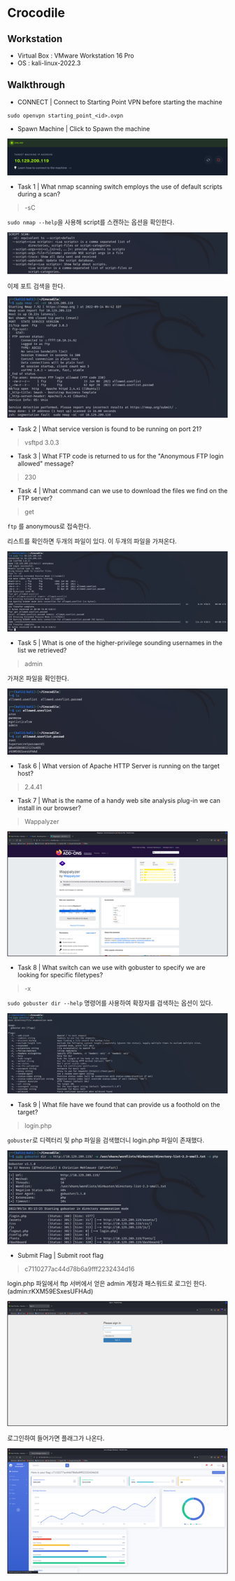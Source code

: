# Crocodile

## Workstation
- Virtual Box : VMware Workstation 16 Pro
- OS : kali-linux-2022.3

## Walkthrough

* CONNECT | Connect to Starting Point VPN before starting the machine

```
sudo openvpn starting_point_<id>.ovpn
```

* Spawn Machine | Click to Spawn the machine

![machine](https://github.com/jasperkim425/Walkthrough/blob/main/HackTheBox/Starting%20Point/Crocodile/image/machine.png)

* Task 1 | What nmap scanning switch employs the use of default scripts during a scan?

> -sC

`sudo nmap --help`을 사용해 script를 스캔하는 옵션을 확인한다.

![sC](https://github.com/jasperkim425/Walkthrough/blob/main/HackTheBox/Starting%20Point/Crocodile/image/sC.png)

이제 포트 검색을 한다.

![nmap](https://github.com/jasperkim425/Walkthrough/blob/main/HackTheBox/Starting%20Point/Crocodile/image/nmap.png)

* Task 2 | What service version is found to be running on port 21?

> vsftpd 3.0.3

* Task 3 | What FTP code is returned to us for the "Anonymous FTP login allowed" message?

> 230

* Task 4 | What command can we use to download the files we find on the FTP server?

> get

`ftp` 를 anonymous로 접속한다.

리스트를 확인하면 두개의 파일이 있다. 이 두개의 파일을 가져온다.

![ftp](https://github.com/jasperkim425/Walkthrough/blob/main/HackTheBox/Starting%20Point/Crocodile/image/ftp.png)

* Task 5 | What is one of the higher-privilege sounding usernames in the list we retrieved?

> admin

가져온 파일을 확인한다.

![cat](https://github.com/jasperkim425/Walkthrough/blob/main/HackTheBox/Starting%20Point/Crocodile/image/cat.png)

* Task 6 | What version of Apache HTTP Server is running on the target host?

> 2.4.41

* Task 7 | What is the name of a handy web site analysis plug-in we can install in our browser?

> Wappalyzer 

![wappalyzer](https://github.com/jasperkim425/Walkthrough/blob/main/HackTheBox/Starting%20Point/Crocodile/image/wappalyzer.png)

* Task 8 | What switch can we use with gobuster to specify we are looking for specific filetypes?

> -x

`sudo gobuster dir --help` 명령어를 사용하여 확장자를 검색하는 옵션이 있다.

![help](https://github.com/jasperkim425/Walkthrough/blob/main/HackTheBox/Starting%20Point/Crocodile/image/help.png)

* Task 9 | What file have we found that can provide us a foothold on the target?

> login.php

`gobuster`로 디렉터리 및 php 파일을 검색했더니 login.php 파일이 존재했다.

![gobuster](https://github.com/jasperkim425/Walkthrough/blob/main/HackTheBox/Starting%20Point/Crocodile/image/gobuster.png)

* Submit Flag | Submit root flag 

> c7110277ac44d78b6a9fff2232434d16

login.php 파일에서 ftp 서버에서 얻은 admin 계정과 패스워드로 로그인 한다.(admin:rKXM59ESxesUFHAd)

![login](https://github.com/jasperkim425/Walkthrough/blob/main/HackTheBox/Starting%20Point/Crocodile/image/login.png)

로그인하여 들어가면 플래그가 나온다.

![flag](https://github.com/jasperkim425/Walkthrough/blob/main/HackTheBox/Starting%20Point/Crocodile/image/flag.png)
